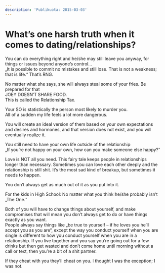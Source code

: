 ```yaml
---
description: 'Publikuota: 2015-03-03'
---
```


# What’s one harsh truth when it comes to dating/relationships?

You can do everything right and he/she may still leave you anyway, for things or issues beyond anyone’s control…  
„It is possible to commit no mistakes and still lose. That is not a weakness; that is life.“ That’s RNG.

No matter what she says, she will always steal some of your fries. Be prepared for that  
JOEY DOESN’T SHARE FOOD.  
This is called the Relationship Tax.

Your SO is statistically the person most likely to murder you.  
All of a sudden my life feels a lot more dangerous.

You will create an ideal version of them based on your own expectations and desires and hormones, and that version does not exist, and you will eventually realize it.

You still need to have your own life outside of the relationship  
„If you’re not happy on your own, how can you make someone else happy?“

Love is NOT all you need. This fairy tale keeps people in relationships longer than necessary. Sometimes you can love each other deeply and the relationship is still shit. It’s the most sad kind of breakup, but sometimes it needs to happen.

You don’t always get as much out of it as you put into it.

For the kids in High School: No matter what you think he/she probably isn’t „The One.“

Both of you will have to change things about yourself, and make compromises that will mean you don’t always get to do or have things exactly as you want.  
People always say things like „be true to yourself – if he loves you he’ll accept you as you are“, except the way you conduct yourself when you are single is different to how you conduct yourself when you are in a relationship. If you live together and you say you’re going out for a few drinks but then get wasted and don’t come home until morning without a call or text, then you’re a bit of a shit partner.

If they cheat with you they’ll cheat on you. I thought I was the exception; I was not.

